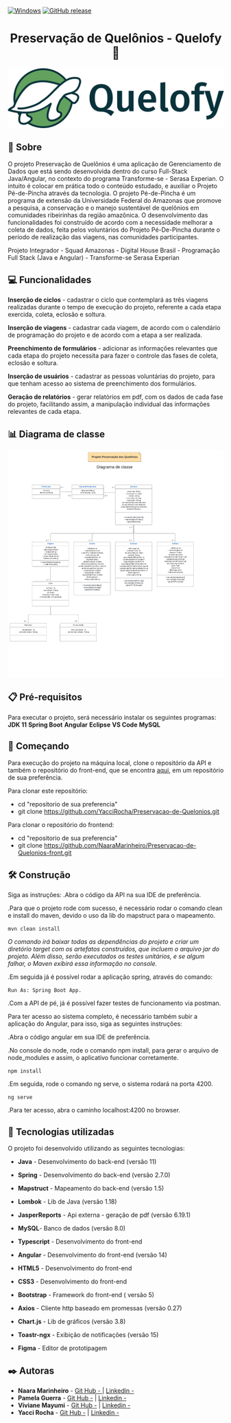 
[![Windows](https://svgshare.com/i/ZhY.svg)](https://svgshare.com/i/ZhY.svg) [![GitHub release](https://img.shields.io/github/release/Naereen/StrapDown.js.svg)](https://GitHub.com/Naereen/StrapDown.js/releases/)

<h1 align ="center" >Preservação de Quelônios - Quelofy🐢</h1>

<p align ="center"><img src = "logo.png" ></p>



## 🔖  Sobre

O projeto Preservação de Quelônios é uma aplicação de Gerenciamento de Dados que está sendo desenvolvida dentro do curso Full-Stack Java/Angular, no contexto do programa Transforme-se - Serasa Experian. O intuito é colocar em prática todo o conteúdo estudado, e auxiliar o Projeto Pé-de-Pincha através da tecnologia. O projeto Pé-de-Pincha é um programa de extensão da Universidade Federal do Amazonas que promove a pesquisa, a conservação e o manejo sustentável de quelônios em comunidades ribeirinhas da região amazônica.
O desenvolvimento das funcionalidades foi construído de acordo com a necessidade melhorar  a coleta de dados, feita pelos voluntários do Projeto Pé-De-Pincha durante o período de realização das viagens, nas comunidades participantes.


Projeto Integrador - Squad Amazonas - Digital House Brasil - Programação Full Stack (Java e Angular) - Transforme-se Serasa Experian

## 💻 Funcionalidades
**Inserção de ciclos** - cadastrar o ciclo que contemplará as três viagens realizadas durante o tempo de execução do projeto,  referente a cada etapa exercida, coleta, eclosão e soltura.

**Inserção de viagens** - cadastrar cada viagem, de acordo com o calendário de programação do projeto e de acordo com a etapa a ser realizada.

**Preenchimento de formulários** - adicionar as informações relevantes que cada etapa do projeto necessita para fazer o controle das fases de coleta, eclosão e soltura. 

**Inserção de usuários** - cadastrar as pessoas voluntárias do projeto, para que tenham acesso ao sistema de preenchimento dos formulários.

**Geração de relatórios** - gerar relatórios em pdf, com os dados de cada fase do projeto, facilitando assim, a manipulação individual das informações relevantes de cada etapa.

## 📊 Diagrama de classe
<p align ="center"><img src = Diagrama_classe.png ></p>

## 📋 Pré-requisitos
Para executar o projeto, será necessário instalar os seguintes programas:
**JDK 11**
**Spring Boot**
**Angular**
**Eclipse**
**VS Code**
**MySQL**

## 🔧 Começando

Para execução do projeto na máquina local, clone o repositório da API e também o repositório do front-end, que se encontra [aqui]( https://github.com/NaaraMarinheiro/Preservacao-de-Quelonios-front), em um repositório de sua preferência.

Para clonar este repositório:

* cd "repositorio de sua preferencia"
* git clone https://github.com/YacciRocha/Preservacao-de-Quelonios.git

Para clonar o repositório do frontend:

* cd "repositorio de sua preferencia"
* git clone https://github.com/NaaraMarinheiro/Preservacao-de-Quelonios-front.git


## 🛠️ Construção

Siga as instruções:
.Abra o código da API na sua IDE de preferência.

.Para que o projeto rode com sucesso, é necessário rodar o comando clean e install do maven, devido o uso da lib do mapstruct para o mapeamento.
 
 
```
mvn clean install
```

 *O comando irá baixar todas as dependências do projeto e criar um diretório target com os artefatos construídos, que incluem o arquivo jar do projeto. Além disso, serão executados os testes unitários, e se algum falhar, o Maven exibirá essa informação no console.*

 .Em seguida já é possível rodar a aplicação spring, através do comando: 
 
 ```
 Run As: Spring Boot App.
 ```

.Com a API de pé, já é possível fazer testes de funcionamento via postman. 

Para ter acesso ao sistema completo, é necessário também subir a aplicação do Angular, para isso, siga as seguintes instruções:

.Abra o código angular em sua IDE de preferência.

.No console do node, rode o comando npm install, para gerar o arquivo de node_modules e assim, o aplicativo funcionar corretamente.
```
npm install
```
 .Em seguida, rode o comando ng serve, o sistema rodará na porta 4200.
```
ng serve
```
 
.Para ter acesso, abra o caminho localhost:4200 no browser. 


## 🚀 Tecnologias utilizadas

O projeto foi desenvolvido utilizando as seguintes tecnologias:

* **Java** - Desenvolvimento do back-end (versão 11)
* **Spring** - Desenvolvimento do back-end (versão 2.7.0)
* **Mapstruct** - Mapeamento do back-end (versão 1.5)
* **Lombok** - Lib de Java (versão 1.18)
* **JasperReports** - Api externa - geração de pdf (versão 6.19.1)
* **MySQL**- Banco de dados (versão 8.0)

* **Typescript** - Desenvolvimento do front-end
* **Angular**  - Desenvolvimento do front-end (versão 14)
* **HTML5** - Desenvolvimento do front-end
* **CSS3** - Desenvolvimento do front-end
* **Bootstrap** - Framework do front-end ( versão 5)
* **Axios** - Cliente http baseado em promessas (versão 0.27)
* **Chart.js** - Lib de gráficos (versão 3.8)
* **Toastr-ngx** - Exibição de notificações (versão 15)
* **Figma** - Editor de prototipagem

## ✒️ Autoras
* **Naara Marinheiro** - [Git Hub - ](https://github.com/NaaraMarinheiro)  | [Linkedin - ](https://www.linkedin.com/in/naaramarinheiro/)
* **Pamela Guerra** - [Git Hub -](https://github.com/Pam-Guerra)  |  [Linkedin - ]()
* **Viviane Mayumi** - [Git Hub -](https://github.com/VivianeMayumi) |  [Linkedin - ]()
* **Yacci Rocha** -  [Git Hub -](https://github.com/YacciRocha) |  [Linkedin - ]()

